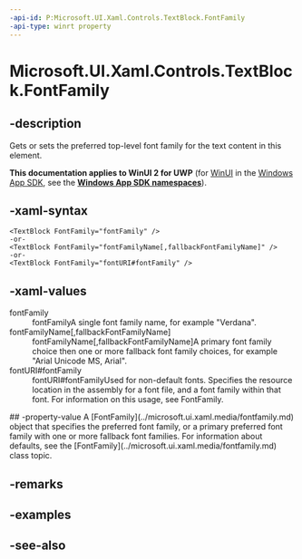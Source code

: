 ```yaml
---
-api-id: P:Microsoft.UI.Xaml.Controls.TextBlock.FontFamily
-api-type: winrt property
---
```


<!-- Property syntax
public Windows.UI.Xaml.Media.FontFamily FontFamily { get;  set; }
-->

# Microsoft.UI.Xaml.Controls.TextBlock.FontFamily

## -description
Gets or sets the preferred top-level font family for the text content in this element.

**This documentation applies to WinUI 2 for UWP** (for [WinUI](/windows/apps/winui/winui3/) in the [Windows App SDK](/windows/apps/windows-app-sdk/), see the **[Windows App SDK namespaces](/windows/windows-app-sdk/api/winrt/)**).

## -xaml-syntax
```xaml
<TextBlock FontFamily="fontFamily" />
-or-
<TextBlock FontFamily="fontFamilyName[,fallbackFontFamilyName]" />
-or-
<TextBlock FontFamily="fontURI#fontFamily" />
```


## -xaml-values
<dl><dt>fontFamily</dt><dd>fontFamilyA single font family name, for example "Verdana".</dd>
<dt>fontFamilyName[,fallbackFontFamilyName]</dt><dd>fontFamilyName[,fallbackFontFamilyName]A primary font family choice then one or more fallback font family choices, for example "Arial Unicode MS, Arial".</dd>
<dt>fontURI#fontFamily</dt><dd>fontURI#fontFamilyUsed for non-default fonts. Specifies the resource location in the assembly for a font file, and a font family within that font. For information on this usage, see FontFamily.</dd>
</dl>
## -property-value
A [FontFamily](../microsoft.ui.xaml.media/fontfamily.md) object that specifies the preferred font family, or a primary preferred font family with one or more fallback font families. For information about defaults, see the [FontFamily](../microsoft.ui.xaml.media/fontfamily.md) class topic.

## -remarks

## -examples

## -see-also
